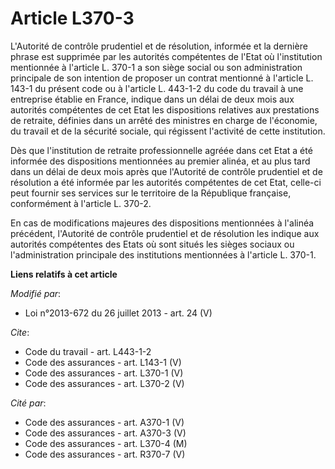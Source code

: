 # Article L370-3

L'Autorité de contrôle prudentiel et de résolution, informée et la dernière phrase est supprimée par les autorités
compétentes de l'Etat où l'institution mentionnée à l'article L. 370-1 a son siège social ou son administration principale de
son intention de proposer un contrat mentionné à l'article L. 143-1 du présent code ou à l'article L. 443-1-2 du code du
travail à une entreprise établie en France, indique dans un délai de deux mois aux autorités compétentes de cet Etat les
dispositions relatives aux prestations de retraite, définies dans un arrêté des ministres en charge de l'économie, du travail
et de la sécurité sociale, qui régissent l'activité de cette institution. 

Dès que l'institution de retraite professionnelle agréée dans cet Etat a été informée des dispositions mentionnées au premier
alinéa, et au plus tard dans un délai de deux mois après que l'Autorité de contrôle prudentiel et de résolution a été
informée par les autorités compétentes de cet Etat, celle-ci peut fournir ses services sur le territoire de la République
française, conformément à l'article L. 370-2. 

En cas de modifications majeures des dispositions mentionnées à l'alinéa précédent, l'Autorité de contrôle prudentiel et de
résolution les indique aux autorités compétentes des Etats où sont situés les sièges sociaux ou l'administration principale
des institutions mentionnées à l'article L. 370-1.

**Liens relatifs à cet article**

_Modifié par_:

  - Loi n°2013-672 du 26 juillet 2013 - art. 24 (V)

_Cite_:

  - Code du travail - art. L443-1-2
  - Code des assurances - art. L143-1 (V)
  - Code des assurances - art. L370-1 (V)
  - Code des assurances - art. L370-2 (V)

_Cité par_:

  - Code des assurances - art. A370-1 (V)
  - Code des assurances - art. A370-3 (V)
  - Code des assurances - art. L370-4 (M)
  - Code des assurances - art. R370-7 (V)
